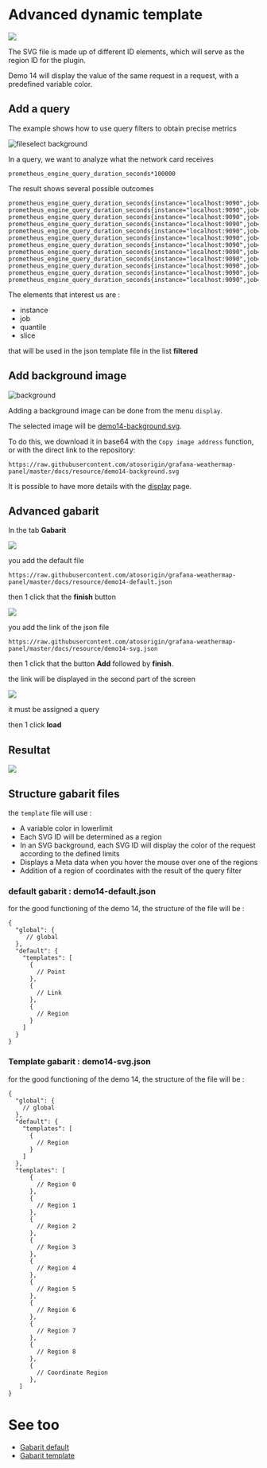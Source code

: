 # Advanced dynamic template

[![](../../screenshots/other/Go-back.png)](README.md)

The SVG file is made up of different ID elements, which will serve as the region ID for the plugin.

Demo 14 will display the value of the same request in a request, with a predefined variable color.

## Add a query

The example shows how to use query filters to obtain precise metrics

![fileselect background](../../screenshots/demo/tutorial14/query.jpg)

In a query, we want to analyze what the network card receives

```
prometheus_engine_query_duration_seconds*100000
```

The result shows several possible outcomes

```
prometheus_engine_query_duration_seconds{instance="localhost:9090",job="prometheus",quantile="0.5",slice="inner_eval"}
prometheus_engine_query_duration_seconds{instance="localhost:9090",job="prometheus",quantile="0.5",slice="prepare_time"}
prometheus_engine_query_duration_seconds{instance="localhost:9090",job="prometheus",quantile="0.5",slice="queue_time"}
prometheus_engine_query_duration_seconds{instance="localhost:9090",job="prometheus",quantile="0.5",slice="result_sort"}
prometheus_engine_query_duration_seconds{instance="localhost:9090",job="prometheus",quantile="0.9",slice="inner_eval"}
prometheus_engine_query_duration_seconds{instance="localhost:9090",job="prometheus",quantile="0.9",slice="prepare_time"}
prometheus_engine_query_duration_seconds{instance="localhost:9090",job="prometheus",quantile="0.9",slice="queue_time"}
prometheus_engine_query_duration_seconds{instance="localhost:9090",job="prometheus",quantile="0.9",slice="result_sort"}
prometheus_engine_query_duration_seconds{instance="localhost:9090",job="prometheus",quantile="0.99",slice="inner_eval"}
prometheus_engine_query_duration_seconds{instance="localhost:9090",job="prometheus",quantile="0.99",slice="prepare_time"}
prometheus_engine_query_duration_seconds{instance="localhost:9090",job="prometheus",quantile="0.99",slice="queue_time"}
prometheus_engine_query_duration_seconds{instance="localhost:9090",job="prometheus",quantile="0.99",slice="result_sort"}

```

The elements that interest us are :

- instance
- job
- quantile
- slice

that will be used in the json template file in the list **filtered**

## Add background image

![background](../../screenshots/demo/tutorial14/display.png)

Adding a background image can be done from the menu `display`.

The selected image will be [demo14-background.svg](../../resource/demo14-background.svg).

To do this, we download it in base64 with the `Copy image address` function, or with the direct link to the repository:

```
https://raw.githubusercontent.com/atosorigin/grafana-weathermap-panel/master/docs/resource/demo14-background.svg

```

It is possible to have more details with the [display](../editor/display.md) page.

## Advanced gabarit

In the tab **Gabarit**

![](../../screenshots/demo/tutorial14/demo14-0.png)

you add the default file

```
https://raw.githubusercontent.com/atosorigin/grafana-weathermap-panel/master/docs/resource/demo14-default.json

```

then 1 click that the **finish** button

![](../../screenshots/demo/tutorial14/demo14-1.png)

you add the link of the json file

```
https://raw.githubusercontent.com/atosorigin/grafana-weathermap-panel/master/docs/resource/demo14-svg.json

```

then 1 click that the button **Add** followed by **finish**.

the link will be displayed in the second part of the screen

![](../../screenshots/demo/tutorial14/demo14-2.png)

it must be assigned a query

then 1 click **load**

## Resultat

![](../../screenshots/demo/tutorial14/result.png)

## Structure gabarit files

the `template` file will use : 

- A variable color in lowerlimit
- Each SVG ID will be determined as a region
- In an SVG background, each SVG ID will display the color of the request according to the defined limits
- Displays a Meta data when you hover the mouse over one of the regions
- Addition of a region of coordinates with the result of the query filter


### default gabarit : demo14-default.json

for the good functioning of the demo 14, the structure of the file will be : 



```
{
  "global": {
     // global
  },
  "default": {
    "templates": [
      {
        // Point
      },
      {
        // Link
      },
      {
        // Region
      }
    ]
  }
}

```

### Template gabarit : demo14-svg.json

for the good functioning of the demo 14, the structure of the file will be : 

```
{
  "global": {
    // global
  },
  "default": {
    "templates": [
      {
        // Region
      }
    ]
  },
  "templates": [
      {
        // Region 0
      },
      {
        // Region 1
      },
      {
        // Region 2
      },
      {
        // Region 3
      },
      {
        // Region 4
      },
      {
        // Region 5
      },
      {
        // Region 6
      },
      {
        // Region 7
      },
      {
        // Region 8
      },
      {
        // Coordinate Region
      },
   ]
}

```

# See too

- [Gabarit default](../appendix/gabarit-default.md)
- [Gabarit template](../appendix/gabarit-template.md)
